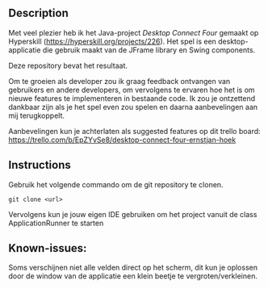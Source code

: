 ## Description

Met veel plezier heb ik het Java-project *Desktop Connect Four* gemaakt op Hyperskill (https://hyperskill.org/projects/226). Het spel is een desktop-applicatie die gebruik maakt van de JFrame library en Swing components.

Deze repository bevat het resultaat.

Om te groeien als developer zou ik graag feedback ontvangen van gebruikers en andere developers, om vervolgens te ervaren hoe het is om nieuwe features te implementeren in bestaande code.
Ik zou je ontzettend dankbaar zijn als je het spel even zou spelen en daarna aanbevelingen aan mij terugkoppelt.

Aanbevelingen kun je achterlaten als suggested features op dit trello board: https://trello.com/b/EpZYvSe8/desktop-connect-four-ernstjan-hoek

## Instructions
Gebruik het volgende commando om de git repository te clonen.
```
git clone <url> 
```

Vervolgens kun je jouw eigen IDE gebruiken om het project vanuit de class ApplicationRunner te starten

## Known-issues:
Soms verschijnen niet alle velden direct op het scherm, dit kun je oplossen door de window van de applicatie een klein beetje te vergroten/verkleinen.
